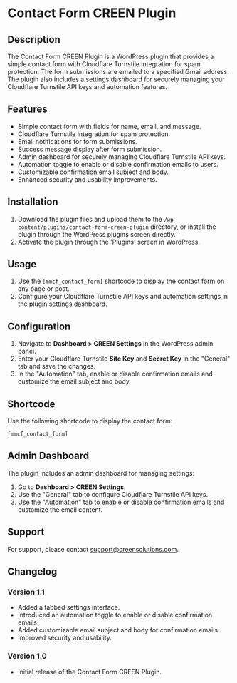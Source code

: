 # Contact Form CREEN Plugin

## Description
The Contact Form CREEN Plugin is a WordPress plugin that provides a simple contact form with Cloudflare Turnstile integration for spam protection. The form submissions are emailed to a specified Gmail address. The plugin also includes a settings dashboard for securely managing your Cloudflare Turnstile API keys and automation features.

## Features
- Simple contact form with fields for name, email, and message.
- Cloudflare Turnstile integration for spam protection.
- Email notifications for form submissions.
- Success message display after form submission.
- Admin dashboard for securely managing Cloudflare Turnstile API keys.
- Automation toggle to enable or disable confirmation emails to users.
- Customizable confirmation email subject and body.
- Enhanced security and usability improvements.

## Installation
1. Download the plugin files and upload them to the `/wp-content/plugins/contact-form-creen-plugin` directory, or install the plugin through the WordPress plugins screen directly.
2. Activate the plugin through the 'Plugins' screen in WordPress.

## Usage
1. Use the `[mmcf_contact_form]` shortcode to display the contact form on any page or post.
2. Configure your Cloudflare Turnstile API keys and automation settings in the plugin settings dashboard.

## Configuration
1. Navigate to **Dashboard > CREEN Settings** in the WordPress admin panel.
2. Enter your Cloudflare Turnstile **Site Key** and **Secret Key** in the "General" tab and save the changes.
3. In the "Automation" tab, enable or disable confirmation emails and customize the email subject and body.

## Shortcode
Use the following shortcode to display the contact form:
```
[mmcf_contact_form]
```

## Admin Dashboard
The plugin includes an admin dashboard for managing settings:
1. Go to **Dashboard > CREEN Settings**.
2. Use the "General" tab to configure Cloudflare Turnstile API keys.
3. Use the "Automation" tab to enable or disable confirmation emails and customize the email content.

## Support
For support, please contact [support@creensolutions.com](mailto:support@creensolutions.com).

## Changelog
### Version 1.1
- Added a tabbed settings interface.
- Introduced an automation toggle to enable or disable confirmation emails.
- Added customizable email subject and body for confirmation emails.
- Improved security and usability.

### Version 1.0
- Initial release of the Contact Form CREEN Plugin.
